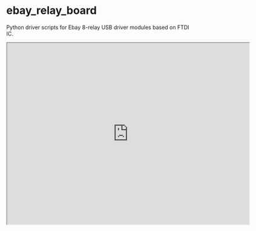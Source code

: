 # ebay_relay_board

Python driver scripts for Ebay 8-relay USB driver modules based on FTDI IC.

<iframe src="https://drive.google.com/file/d/1Kf7IZTqme6DZ-JMIlLBXBKt5UldQKCxh/preview" width="640" height="480"></iframe>
